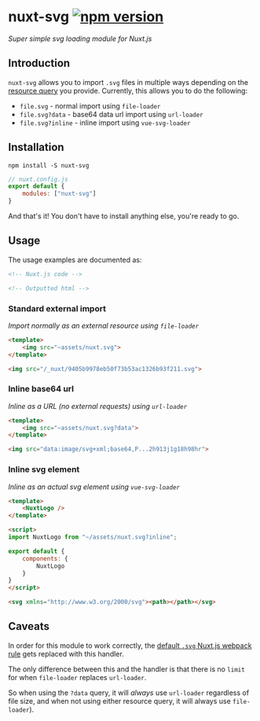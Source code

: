 # nuxt-svg [![npm version](https://badge.fury.io/js/nuxt-svg.svg)](https://badge.fury.io/js/nuxt-svg)
_Super simple svg loading module for Nuxt.js_

## Introduction

`nuxt-svg` allows you to import `.svg` files in multiple ways depending on the [resource query](https://webpack.js.org/configuration/module/#rule-resourcequery) you provide. Currently, this allows you to do the following:

- `file.svg` - normal import using `file-loader`
- `file.svg?data` - base64 data url import using `url-loader`
- `file.svg?inline` - inline import using `vue-svg-loader`

## Installation

```console
npm install -S nuxt-svg
```

```javascript
// nuxt.config.js
export default {
	modules: ["nuxt-svg"]
}
```

And that's it! You don't have to install anything else, you're ready to go.

## Usage

The usage examples are documented as:

```html
<!-- Nuxt.js code -->
```

```html
<!-- Outputted html -->
```


### Standard external import

_Import normally as an external resource using `file-loader`_

```html
<template>
	<img src="~assets/nuxt.svg">
</template>
```

```html
<img src="/_nuxt/9405b9978eb50f73b53ac1326b93f211.svg">
```

### Inline base64 url

_Inline as a URL (no external requests) using `url-loader`_

```html
<template>
	<img src="~assets/nuxt.svg?data">
</template>
```

```html
<img src="data:image/svg+xml;base64,P...2h913j1g18h98hr">
```

### Inline svg element

_Inline as an actual svg element using `vue-svg-loader`_

```html
<template>
	<NuxtLogo />
</template>

<script>
import NuxtLogo from "~/assets/nuxt.svg?inline";

export default {
	components: {
		NuxtLogo
	}
}
</script>
```

```html
<svg xmlns="http://www.w3.org/2000/svg"><path></path></svg>
```

## Caveats
In order for this module to work correctly, the [default `.svg` Nuxt.js webpack rule](https://nuxtjs.org/guide/assets/#webpack) gets replaced with this handler.

The only difference between this and the handler is that there is no `limit` for when `file-loader` replaces `url-loader`.

So when using the `?data` query, it will _always_ use `url-loader` regardless of file size, and when not using either resource query, it will always use `file-loader`).
